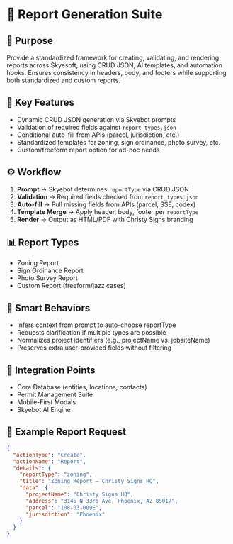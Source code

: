# 📑 Report Generation Suite

## 🎯 Purpose  
Provide a standardized framework for creating, validating, and rendering reports across Skyesoft, using CRUD JSON, AI templates, and automation hooks. Ensures consistency in headers, body, and footers while supporting both standardized and custom reports.

## 📌 Key Features  
- Dynamic CRUD JSON generation via Skyebot prompts  
- Validation of required fields against `report_types.json`  
- Conditional auto-fill from APIs (parcel, jurisdiction, etc.)  
- Standardized templates for zoning, sign ordinance, photo survey, etc.  
- Custom/freeform report option for ad-hoc needs  

## ⚙️ Workflow  
1. **Prompt** → Skyebot determines `reportType` via CRUD JSON  
2. **Validation** → Required fields checked from `report_types.json`  
3. **Auto-fill** → Pull missing fields from APIs (parcel, SSE, codex)  
4. **Template Merge** → Apply header, body, footer per `reportType`  
5. **Render** → Output as HTML/PDF with Christy Signs branding  

## 📊 Report Types  
- Zoning Report  
- Sign Ordinance Report  
- Photo Survey Report  
- Custom Report (freeform/jazz cases)  

## 🧠 Smart Behaviors  
- Infers context from prompt to auto-choose reportType  
- Requests clarification if multiple types are possible  
- Normalizes project identifiers (e.g., projectName vs. jobsiteName)  
- Preserves extra user-provided fields without filtering  

## 🔌 Integration Points  
- Core Database (entities, locations, contacts)  
- Permit Management Suite  
- Mobile-First Modals  
- Skyebot AI Engine  

## 🏁 Example Report Request  
```json
{
  "actionType": "Create",
  "actionName": "Report",
  "details": {
    "reportType": "zoning",
    "title": "Zoning Report – Christy Signs HQ",
    "data": {
      "projectName": "Christy Signs HQ",
      "address": "3145 N 33rd Ave, Phoenix, AZ 85017",
      "parcel": "108-03-009E",
      "jurisdiction": "Phoenix"
    }
  }
}
```